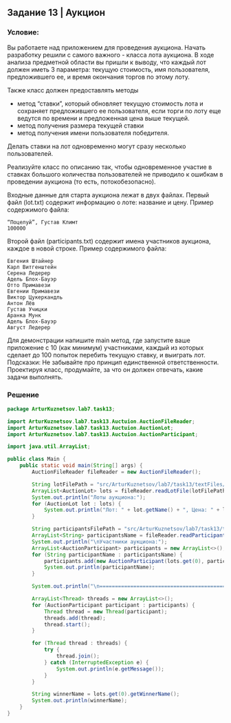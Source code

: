 ## Задание 13 | Аукцион
### Условие:
Вы работаете над приложением для проведения аукциона. Начать разработку решили с самого важного - класса лота аукциона. В ходе анализа предметной области вы пришли к выводу, что каждый лот должен иметь 3 параметра: текущую стоимость, имя пользователя, предложившего ее, и время окончания торгов по этому лоту.

Также класс должен предоставлять методы
- метод “ставки”, который обновляет текущую стоимость лота и сохраняет предложившего ее пользователя, если торги по лоту еще ведутся по времени и предложенная цена выше текущей.
- метод получения размера текущей ставки
- метод получения имени пользователя победителя.

Делать ставки на лот одновременно могут сразу несколько пользователей.

Реализуйте класс по описанию так, чтобы одновременное участие в ставках большого количества пользователей не приводило к ошибкам в проведении аукциона (то есть, потокобезопасно).

Входные данные для старта аукциона лежат в двух файлах. Первый файл (lot.txt) содержит информацию о лоте: название  и цену. Пример содержимого файла:

```
“Поцелуй”, Густав Климт
100000
```

Второй файл (participants.txt) содержит имена участников аукциона, каждое в новой строке. Пример содержимого файла:

```
Евгения Штайнер
Карл Витгенштейн
Серена Ледерер
Адель Блох-Бауэр
Отто Примавези
Евгении Примавези
Виктор Цукеркандль
Антон Лёв
Густав Учицки
Аранка Мунк
Адель Блох-Бауэр
Август Ледерер
```

Для демонстрации напишите main метод, где запустите ваше приложение с 10 (как минимум) участниками, каждый из которых сделает до 100 попыток перебить текущую ставку, и выиграть лот.
Подсказки:
Не забывайте про принцип единственной ответственности. Проектируя класс, продумайте, за что он должен отвечать, какие задачи выполнять.


### Решение
```java
package ArturKuznetsov.lab7.task13;

import ArturKuznetsov.lab7.task13.Auctuion.AuctionFileReader;
import ArturKuznetsov.lab7.task13.Auctuion.AuctionLot;
import ArturKuznetsov.lab7.task13.Auctuion.AuctionParticipant;

import java.util.ArrayList;

public class Main {
    public static void main(String[] args) {
        AuctionFileReader fileReader = new AuctionFileReader();

        String lotFilePath = "src/ArturKuznetsov/lab7/task13/textFiles/lot.txt";
        ArrayList<AuctionLot> lots = fileReader.readLotFile(lotFilePath);
        System.out.println("Лоты аукциона:");
        for (AuctionLot lot : lots) {
            System.out.println("Лот: " + lot.getName() + ", Цена: " + lot.getStartedPrice());
        }

        String participantsFilePath = "src/ArturKuznetsov/lab7/task13/textFiles/participants.txt";
        ArrayList<String> participantsName = fileReader.readParticipantFile(participantsFilePath);
        System.out.println("\nУчастники аукциона:");
        ArrayList<AuctionParticipant> participants = new ArrayList<>();
        for (String participantName : participantsName) {
            participants.add(new AuctionParticipant(lots.get(0), participantName));
            System.out.println(participantName);
        }

        System.out.println("\n=====================================================================================\n");

        ArrayList<Thread> threads = new ArrayList<>();
        for (AuctionParticipant participant : participants) {
            Thread thread = new Thread(participant);
            threads.add(thread);
            thread.start();
        }

        for (Thread thread : threads) {
            try {
                thread.join();
            } catch (InterruptedException e) {
                System.out.println(e.getMessage());
            }
        }

        String winnerName = lots.get(0).getWinnerName();
        System.out.println(winnerName);
    }
}
```